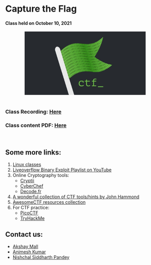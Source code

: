 # Capture the Flag

#### Class held on October 10, 2021

<div align="center"><img src="ctf.jpg" alt="A flag with CTF written in it" height=200/></div>

<br>

### Class Recording: [Here](https://cutt.ly/IE34s9H)

### Class content PDF: [Here](Revengg-2k21.pdf)

<br>

## Some more links:

1. [Linux classes](../Linux)
2. [Liveoverflow Binary Exploit Playlist on YouTube](https://www.youtube.com/playlist?list=PLhixgUqwRTjxglIswKp9mpkfPNfHkzyeN)
3. Online Cryptography tools:
    - [Cryptii](https://cryptii.com/)
    - [CyberChef](https://gchq.github.io/CyberChef/)
    - [Decode.fr](https://www.dcode.fr/)
4. [A wonderful collection of CTF tools/hints by John Hammond](https://github.com/JohnHammond/ctf-katana)
5. [AwesomeCTF resources collection](https://github.com/c4pr1c3/awesome-ctf)
6. For CTF practice:
    - [PicoCTF](https://picoctf.org/)
    - [TryHackMe](https://tryhackme.com/)

## Contact us:

- [Akshay Mall](https://teams.microsoft.com/l/chat/0/0?users=akshay.mall@mnnit.ac.in)
- [Animesh Kumar](https://teams.microsoft.com/l/chat/0/0?users=animesh.kumar@mnnit.ac.in)
- [Nishchal Siddharth Pandey](https://teams.microsoft.com/l/chat/0/0?users=nishchal.siddharth@mnnit.ac.in)

